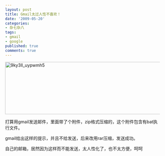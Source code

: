 ```yaml
---
layout: post
title: Gmail太过人性不喜欢！
date: '2009-05-20'
categories:
- 杂七杂八
tags:
- gmail
- google
published: true
comments: true
---
```

<p><img class="alignnone size-full wp-image-491" title="9ky3ll_uypwmh5" src="{{urls.media}}/2009/05/9ky3ll_uypwmh5.jpg" alt="9ky3ll_uypwmh5" width="507" height="171" /></p>

<p>打算用gmail发送邮件，里面带了个附件，zip格式压缩的，这个附件包含有bat执行文件。</p>

<p>gmail给出这样的提示，并且不给发送，后来改用rar压缩，发送成功。</p>

<p>自己的邮箱，居然因为这样而不能发送，太人性化了，也不太方便，呵呵</p>
